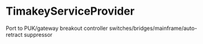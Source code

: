# TimakeyServiceProvider
Port to PUK/gateway breakout controller switches/bridges/mainframe/auto-retract suppressor
